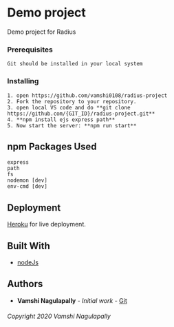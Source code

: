# Demo project

Demo project for Radius

### Prerequisites

```
Git should be installed in your local system
```

### Installing

```
1. open https://github.com/vamshi0108/radius-project
2. Fork the repository to your repository.
3. open local VS code and do **git clone https://github.com/{GIT_ID}/radius-project.git**
4. **npm install ejs express path**
5. Now start the server: **npm run start**
```

## npm Packages Used

```
express
path
fs
nodemon [dev]
env-cmd [dev]
```

## Deployment

[Heroku](https://dashboard.heroku.com/apps) for live deployment.

## Built With

- [nodeJs](https://nodejs.org/en/)

## Authors

- **Vamshi Nagulapally** - _Initial work_ - [Git](https://github.com/vamshi0108)

###### Copyright 2020 Vamshi Nagulapally
